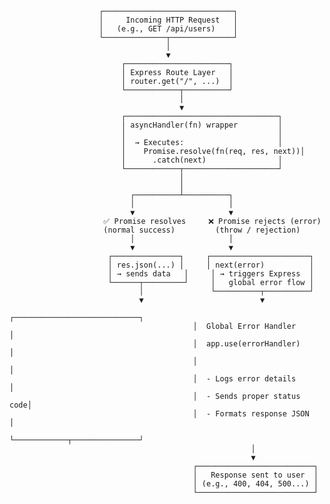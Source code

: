 
                        ┌─────────────────────────────┐
                        │     Incoming HTTP Request   │
                        │   (e.g., GET /api/users)    │
                        └──────────────┬──────────────┘
                                       │
                                       ▼
                             ┌───────────────────────┐
                             │ Express Route Layer   │
                             │ router.get("/", ...)  │
                             └────────────┬──────────┘
                                          │
                                          ▼
                             ┌──────────────────────────────────┐
                             │ asyncHandler(fn) wrapper         │
                             │                                  │
                             │  → Executes:                     │
                             │    Promise.resolve(fn(req, res, next))│
                             │      .catch(next)                │
                             └────────────┬─────────────────────┘
                                          │
                                          │
                               ┌──────────┴──────────┐
                               │                     │
                               ▼                     ▼
                         ✅ Promise resolves     ❌ Promise rejects (error)
                         (normal success)         (throw / rejection)
                               │                     │
                               ▼                     ▼
                          ┌───────────────┐     ┌──────────────────────┐
                          │ res.json(...) │     │ next(error)          │
                          │ → sends data   │     │ → triggers Express  │
                          └──────┬─────────┘     │   global error flow │
                                 │               └──────────┬──────────┘
                                 ▼                          ▼
                                             ┌────────────────────────────┐
                                             │  Global Error Handler      │
                                             │  app.use(errorHandler)     │
                                             │                            │
                                             │  - Logs error details      │
                                             │  - Sends proper status code│
                                             │  - Formats response JSON   │
                                             └────────────┬───────────────┘
                                                          │
                                                          ▼
                                             ┌──────────────────────────┐
                                             │   Response sent to user  │
                                             │ (e.g., 400, 404, 500...) │
                                             └──────────────────────────┘
